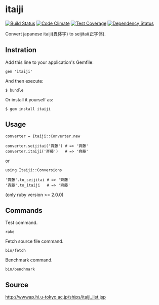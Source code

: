# itaiji

[![Build Status](https://travis-ci.org/camelmasa/itaiji.png)](https://travis-ci.org/camelmasa/itaiji)
[![Code Climate](https://codeclimate.com/github/camelmasa/itaiji.png)](https://codeclimate.com/github/camelmasa/itaiji)
[![Test Coverage](https://codeclimate.com/github/camelmasa/itaiji/badges/coverage.svg)](https://codeclimate.com/github/camelmasa/itaiji)
[![Dependency Status](https://gemnasium.com/camelmasa/itaiji.svg)](https://gemnasium.com/camelmasa/itaiji)

Convert japanese itaiji(異体字) to seijitai(正字体).

## Instration

Add this line to your application's Gemfile:

    gem 'itaiji'

And then execute:

    $ bundle

Or install it yourself as:

    $ gem install itaiji

## Usage

```
converter = Itaiji::Converter.new

converter.seijitai('齊藤') # => '斉藤'
converter.itaiji('斉藤')   # => '齊藤'
```

or

```
using Itaiji::Conversions

'齊藤'.to_seijitai # => '斉藤'
'斉藤'.to_itaiji   # => '齊藤'
```

(only ruby version >= 2.0.0)

## Commands

Test command.

```
rake
```

Fetch source file command.

```
bin/fetch
```

Benchmark command.

```
bin/benchmark
```

## Source

http://wwwap.hi.u-tokyo.ac.jp/ships/itaiji_list.jsp
